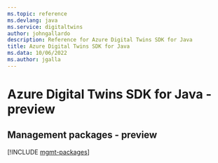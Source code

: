```yaml
---
ms.topic: reference
ms.devlang: java
ms.service: digitaltwins
author: johngallardo
description: Reference for Azure Digital Twins SDK for Java
title: Azure Digital Twins SDK for Java
ms.data: 10/06/2022
ms.author: jgalla
---
```

# Azure Digital Twins SDK for Java - preview

## Management packages - preview
[!INCLUDE [mgmt-packages](digital-twins-mgmt-index.md)]